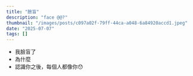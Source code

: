 ```yaml
---
title: "臉盲"
description: "face @@?"
thumbnail: "/images/posts/c097a02f-79ff-44ca-a048-6a84920accd1.jpeg"
date: "2025-07-07"
tags: []
---
```

- 我臉盲了
- 為什麼
- 認識你之後，每個人都像你😯
